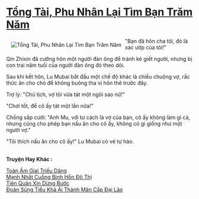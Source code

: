 <a href="https://truyentiki.com/tong-tai-phu-nhan-lai-tim-ban-tram-nam.31913/" title="Tổng Tài, Phu Nhân Lại Tìm Bạn Trăm Năm"><h1>Tổng Tài, Phu Nhân Lại Tìm Bạn Trăm Năm</h1></a><div style="display:table"><img align="right" style="float: left; padding: 10px;" src="https://truyentiki.com/a/img/str/src/31913.jpg" alt="Tổng Tài, Phu Nhân Lại Tìm Bạn Trăm Năm">"Bạn đã hôn cha tôi, đó là xác ướp của tôi!" <p></p> Qin Zhixin đã cưỡng hôn một người đàn ông để tránh kẻ giết người, nhưng bị con trai năm tuổi của người đàn ông đó theo dõi. <p></p> Sau khi kết hôn, Lu Mubai bắt đầu một chế độ khác là chiều chuộng vợ, rắc thức ăn cho chó để không buông tha vị hôn thê trước đây. <p></p> Trợ lý: "Chủ tịch, vợ tôi vừa tát một ngôi sao nữ!" <p></p> "Chơi tốt, để cô ấy tát một lần nữa!" <p></p> Chồng sắp cưới: "Anh Mu, với tư cách là vợ của bạn, cô ấy không làm gì cả, nhưng cũng cho phép bạn nấu ăn cho cô ấy, không có gì giống như một người vợ." <p></p> "Tôi thích nấu ăn cho cô ấy!" Lu Mubai có vẻ tự hào.</div><p><br><b>Truyện Hay Khác :</b></p><a href="https://truyentiki.com/toan-am-giai-trieu-dang.31912/" alt="Toàn Âm Giai Triều Dâng">Toàn Âm Giai Triều Dâng</a><br/><a href="https://github.com/nownovels/topcv/tree/master/truyenhay/31942/README.md" alt="Mạnh Nhất Cuồng Binh Hỗn Đô Thị">Mạnh Nhất Cuồng Binh Hỗn Đô Thị</a><br/><a href="https://github.com/nownovels/truyenhay/tree/master/truyenhay/30565/README.md" alt="Tiên Quân Xin Dừng Bước">Tiên Quân Xin Dừng Bước</a><br/><a href="https://github.com/nownovels/top500/tree/master/truyenhay/33810/" alt="Đoàn Sủng Tiểu Khả Ái Thành Mãn Cấp Đại Lão">Đoàn Sủng Tiểu Khả Ái Thành Mãn Cấp Đại Lão</a><br/>